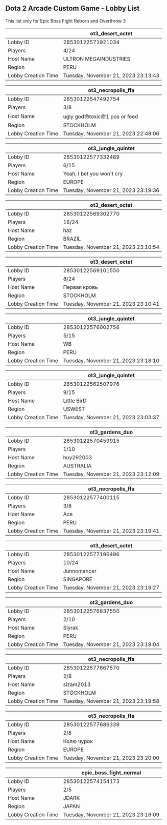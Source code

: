 ## Dota 2 Arcade Custom Game - Lobby List

This list only for Epic Boss Fight Reborn and Overthrow 3

|  | ot3_desert_octet |
| ------ | ------ |
| Lobby ID | 28530122571921034 |
| Players | 4/24 |
| Host Name | ULTRON MEGAINDUSTRIES |
| Region | PERU |
| Lobby Creation Time | Tuesday, November 21, 2023 23:13:43 |


|  | ot3_necropolis_ffa |
| ------ | ------ |
| Lobby ID | 28530122547492754 |
| Players | 3/8 |
| Host Name | ugly god命toxic命1 pos or feed |
| Region | STOCKHOLM |
| Lobby Creation Time | Tuesday, November 21, 2023 22:48:06 |


|  | ot3_jungle_quintet |
| ------ | ------ |
| Lobby ID | 28530122577332489 |
| Players | 6/15 |
| Host Name | Yeah, I bet you won't cry |
| Region | EUROPE |
| Lobby Creation Time | Tuesday, November 21, 2023 23:19:36 |


|  | ot3_desert_octet |
| ------ | ------ |
| Lobby ID | 28530122569302770 |
| Players | 16/24 |
| Host Name | haz |
| Region | BRAZIL |
| Lobby Creation Time | Tuesday, November 21, 2023 23:10:54 |


|  | ot3_desert_octet |
| ------ | ------ |
| Lobby ID | 28530122569101550 |
| Players | 8/24 |
| Host Name | Первая кровь |
| Region | STOCKHOLM |
| Lobby Creation Time | Tuesday, November 21, 2023 23:10:41 |


|  | ot3_jungle_quintet |
| ------ | ------ |
| Lobby ID | 28530122576002756 |
| Players | 5/15 |
| Host Name | WB |
| Region | PERU |
| Lobby Creation Time | Tuesday, November 21, 2023 23:18:10 |


|  | ot3_jungle_quintet |
| ------ | ------ |
| Lobby ID | 28530122562507976 |
| Players | 9/15 |
| Host Name | Little BirD |
| Region | USWEST |
| Lobby Creation Time | Tuesday, November 21, 2023 23:03:37 |


|  | ot3_gardens_duo |
| ------ | ------ |
| Lobby ID | 28530122570459915 |
| Players | 1/10 |
| Host Name | huy292003 |
| Region | AUSTRALIA |
| Lobby Creation Time | Tuesday, November 21, 2023 23:12:09 |


|  | ot3_necropolis_ffa |
| ------ | ------ |
| Lobby ID | 28530122577400115 |
| Players | 3/8 |
| Host Name | Ace |
| Region | PERU |
| Lobby Creation Time | Tuesday, November 21, 2023 23:19:41 |


|  | ot3_desert_octet |
| ------ | ------ |
| Lobby ID | 28530122577196496 |
| Players | 10/24 |
| Host Name | Junnomancer |
| Region | SINGAPORE |
| Lobby Creation Time | Tuesday, November 21, 2023 23:19:27 |


|  | ot3_gardens_duo |
| ------ | ------ |
| Lobby ID | 28530122576837550 |
| Players | 2/10 |
| Host Name | Slyrak |
| Region | PERU |
| Lobby Creation Time | Tuesday, November 21, 2023 23:19:04 |


|  | ot3_necropolis_ffa |
| ------ | ------ |
| Lobby ID | 28530122577667570 |
| Players | 2/8 |
| Host Name | sizam2013 |
| Region | STOCKHOLM |
| Lobby Creation Time | Tuesday, November 21, 2023 23:19:58 |


|  | ot3_necropolis_ffa |
| ------ | ------ |
| Lobby ID | 28530122577686339 |
| Players | 2/8 |
| Host Name | Колю чурок |
| Region | EUROPE |
| Lobby Creation Time | Tuesday, November 21, 2023 23:20:00 |


|  | epic_boss_fight_normal |
| ------ | ------ |
| Lobby ID | 28530122574154173 |
| Players | 2/5 |
| Host Name | JDARK |
| Region | JAPAN |
| Lobby Creation Time | Tuesday, November 21, 2023 23:16:09 |


